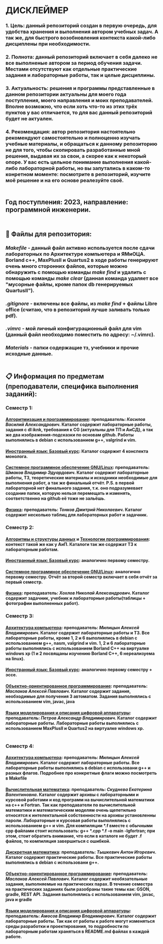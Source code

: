 # ДИСКЛЕЙМЕР<br>
### 1. Цель: данный репозиторий создан в первую очередь, для удобства хранения и выполнения автором учебных задач. А так же, для быстрого возобновления контекста какой-либо дисциплены при необходимости.<br>
### 2. Полнота: данный репозиторий включает в себя далеко не все выполненые автором за период обучения задачи. Местами отсутствуют как отдельные практические задания и лабораторные работы, так и целые дисциплины.<br>
### 3. Актуальность: решения и программы представленные в данном репозитории актуальны для моего года поступления, моего направления и моих преподавателей. Вполне возможно, что если хоть что-то из этих трёх пунктов у вас отличается, то для вас данный репозиторий будет не актуален.<br>
### 4. Рекомендация: автор репозитория настоятельно рекомендуют самостоятельно и полноценно изучать учебные материалы, и обращаться к данному репозиторию не для того, чтобы скопировать разработанные мной решения, выдавая их за свои, а скорее как к некоторый опоре. У вас есть цельное понимание выполнения какой-либо лабораторной работы, но вы запутались в каком-то конретном моменте: посмотрите в репозиторий, изучите моё решение и на его основе реалезуйте своё.<br><br>

## Год поступления: 2023, направление: программной инженерии.<br><br>

## 📁 Файлы для репозитория:<br>
### *Makefile* - данный файл активно используется после сдачи лабораторных по Архитектуре компьютера и ЯМиОЦА. Borland c++, MaxPlusII и Quartus2 в ходе работы генерируют очень много сторонних файлов, которые можно обнаружить с помощью команды *make find* и удалить с помощью команды *make clear* (данная команда удаляет все "мусорные файлы, кроме папок db генерируемых QuartusII").<br>
### *.gitignore* - включены все файлы, из *make find* + файлы Libre office (считаю, что в репозиторий лучше заливать только pdf).<br>
### *.vimrc* - мой личный конфигурационный файл для vim (данный файл необходимо поместить по адресу: ~/.vimrc).<br>
### *Materials* - папки содержащие тз, учебники и прочие исходные данные.<br><br>

## 📋 Информация по предметам (преподаватели, специфика выполнения заданий):<br>
### **Семестр 1:**<br>
#### <ins>Алгоритмизация и программирование</ins>: преподаватель: *Касилов Василий Александрович*. Каталог содержит лабораторные работы, задания с dl iknk, требования к CG (актуальны для ТП и АиСД), а так же два изображения-подсказки по основам github. Работы выполнялись в debian с использованием g++, valgrind и vim.<br>
#### <ins>Иностранный язык: Базовый курс</ins>: Каталог содержит 4 конспекта монолога.<br>
#### <ins>Системное программное обеспечение GNU/Linux</ins>: преподаватель: *Шмаков Владимир Эдуардович*. Каталог содержит лабораторные работы, ТЗ, теоретические материалы и исходники необходимые для выполнения работ, а так же финальный отчёт. P.S. в первой лабораторной нет финального задания, т.к. оно подразумевает создание папки, которую нельзя перемещать и изменять, соответственно на github её тоже не зальёшь.<br>
#### <ins>Физика</ins>: преподаватель: *Тонков Дмитрий Николаевич*. Каталог содержит несколько таблиц для лабораторных работ и задачник.<br>
### **Семестр 2:**<br>
#### <ins>Алгоритмы и структуры данных</ins> и <ins>Технологии программирования</ins>: контекст такой же как у АиП. Каталоги так же содержат ТЗ к лабораторным работам.<br>
#### <ins>Иностранный язык: Базовый курс</ins>: аналогично первому семестру.<br>
#### <ins>Системное программное обеспечение GNU/Linux</ins>: аналогично первому семестру. Отчёт за второй семестр включает в себя отчёт за первый семестр.<br>
#### <ins>Физика</ins>: преподаватель: *Хохлов Николай Александрович*. Каталог содержит задачник, учебник и лабораторные работы(таблицы + фотографии выполненных работ).<br>
### **Семестр 3:**<br>
#### <ins>Архитектура компьютера</ins>: преподаватель: *Милицын Алексей Владимирович*. Каталог содержит лабораторные работы и ТЗ. Все лабораторные работы, кроме 1, 2 и 6 выполнялись в debian с использованием g++, nasm, valgrind и vim. 1, 2 и 6 лабораторные работы выполнялись с использованием Borland C++ на виртуалке windows xp (1 и 2 посвящаны изучению Borland C++, 6 нереализуема на linux).<br>
#### <ins>Иностранный язык: Базовый курс</ins>: аналогично первому семестру + эссе.<br>
#### <ins>Объектно-ориентированное программирование</ins>: преподаватель: *Маслаков Алексей Павлович*. Каталог содержит задания, необходимые для получения 3 автоматом. Задания выполнялись с использованием vim, javac, java<br>
#### <ins>Языки моделирования и описания цифровой аппаратуры</ins>: преподаватель: *Петров Александр Владимирович*. Каталог содержит лабораторные работы. Лабораторные работы выполнялись с использованием MaxPlusII и Quartus2 на виртуалке windows xp.<br><br>
### **Семестр 4:**<br>
#### <ins>Архитектура компьютера</ins>: преподаватель: *Милицын Алексей Владимирович*. Каталог содержит лабораторные работы. Все лабораторные работы выполнялись в debian с использовани g++ и разных флагов. Подробнее про конкретные флаги можно посмотреть в Makefile<br>
#### <ins>Вычислительная математика</ins>: преподаватель: *Скуднева Екатерина Валентиновна*. Каталог содержит архивы c лабораторными и курсовой работами и код программ на вычислительной математики на c++ и Fortran. Так как преподаватели по вычислительной математики и математическим моделям очень щепетильно относятся к интелектальной собственности на архивы установленны пароли. Лабораторные и курсовая работы выполнялись с использованием g++ и vim. Для компиляции \*.f вместе с обычными cpp файлами стоит использовать: g++ \*.cpp \*.f -o main -lgfortran; при этом, стоит обратить внимание, что если в каталоге не будет .f файлов, то компиляция завершиться с ошибкой.<br>
#### <ins>Дискретная математика</ins>: преподаватель: *Тышкевич Антон Игоревич*. Каталог содержит практические работы. Все практические работы выполнялись в debian с использовани g++.<br>
#### <ins>Объектно-ориентированное программирование</ins>: преподаватель: *Маслаков Алексей Павлович*. Каталог содержит необязательные задания, выполняемые на практических парах. В течение семестра на практических заданиях были разобраны такие темы как: GSON, gradle, REST API. Задания выполнялись с использованием vim, javac, java и gradle<br>
#### <ins>Языки моделирования и описания цифровой аппаратуры</ins>: преподаватель: *Амосов Владимир Владимирович*. Каталог содержит лабораторные работы. Так как от работы к работе могут изменяться среды разработки и проектирования, то подробности по лабораторным работам храняться в README.md файлах в каждой работе.<br><br>
